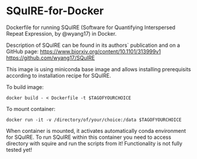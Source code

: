 # SQuIRE-for-Docker
Dockerfile for running SQuIRE (Software for Quantifying Interspersed Repeat Expression, by @wyang17) in Docker. 

Description of SQuIRE can be found in its authors` publication and on a GitHub page:
https://www.biorxiv.org/content/10.1101/313999v1
https://github.com/wyang17/SQuIRE


This image is using miniconda base image and allows installing prerequisits according to installation recipe for SQuIRE.

To build image:

```
docker build - < Dockerfile -t $TAGOFYOURCHOICE
```

To mount container:
```
docker run -it -v /directory/of/your/choice:/data $TAGOFYOURCHOICE
```

When container is mounted, it activates automatically conda environment for SQuIRE.
To run SQuIRE within this container you need to access directory with squire and run the scripts from it!
Functionality is not fully tested yet!


